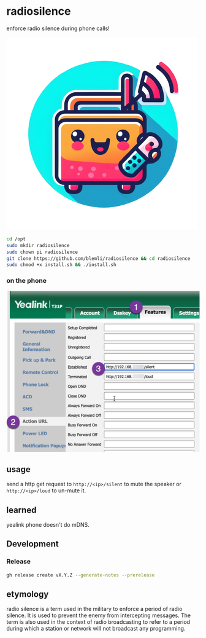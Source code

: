 # radiosilence
enforce radio silence during phone calls!

![radiosilence](assets/radiosilence.png)

```bash
cd /opt
sudo mkdir radiosilence
sudo chown pi radiosilence
git clone https://github.com/blemli/radiosilence && cd radiosilence
sudo chmod +x install.sh && ./install.sh

```

### on the phone
![2023-10-14_12-43-19](assets/2023-10-14_12-43-19.png)

## usage
send a http get request to `http://<ip>/silent` to mute the speaker or `http://<ip>/loud` to un-mute it.

## learned
yealink phone doesn't do mDNS.



## Development

### Release

```bash
gh release create vX.Y.Z --generate-notes --prerelease
```



## etymology
radio silence is a term used in the military to enforce a period of radio silence. It is used to prevent the enemy from intercepting messages. The term is also used in the context of radio broadcasting to refer to a period during which a station or network will not broadcast any programming.

